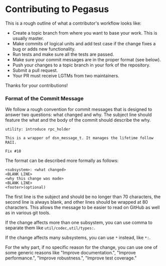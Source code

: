 <!--
  ~ Licensed to the Apache Software Foundation (ASF) under one
  ~ or more contributor license agreements.  See the NOTICE file
  ~ distributed with this work for additional information
  ~ regarding copyright ownership.  The ASF licenses this file
  ~ to you under the Apache License, Version 2.0 (the
  ~ "License"); you may not use this file except in compliance
  ~ with the License.  You may obtain a copy of the License at
  ~
  ~   http://www.apache.org/licenses/LICENSE-2.0
  ~
  ~ Unless required by applicable law or agreed to in writing,
  ~ software distributed under the License is distributed on an
  ~ "AS IS" BASIS, WITHOUT WARRANTIES OR CONDITIONS OF ANY
  ~ KIND, either express or implied.  See the License for the
  ~ specific language governing permissions and limitations
  ~ under the License.
-->

# Contributing to Pegasus

This is a rough outline of what a contributor's workflow looks like:

- Create a topic branch from where you want to base your work. This is usually master.
- Make commits of logical units and add test case if the change fixes a bug or adds new functionality.
- Run tests and make sure all the tests are passed.
- Make sure your commit messages are in the proper format (see below).
- Push your changes to a topic branch in your fork of the repository.
- Submit a pull request.
- Your PR must receive LGTMs from two maintainers.

Thanks for your contributions!

### Format of the Commit Message

We follow a rough convention for commit messages that is designed to answer two
questions: what changed and why. The subject line should feature the what and
the body of the commit should describe the why.

```
utility: introduce rpc_holder

This is a wrapper of dsn_message_t. It manages the lifetime follow RAII.

Fix #10
```

The format can be described more formally as follows:

```
<subsystem>: <what changed>
<BLANK LINE>
<why this change was made>
<BLANK LINE>
<footer>(optional)
```

The first line is the subject and should be no longer than 70 characters, the
second line is always blank, and other lines should be wrapped at 80 characters.
This allows the message to be easier to read on GitHub as well as in various
git tools.

If the change affects more than one subsystem, you can use comma to separate them like `util/codec,util/types:`.

If the change affects many subsystems, you can use ```*``` instead, like ```*:```.

For the why part, if no specific reason for the change,
you can use one of some generic reasons like "Improve documentation.",
"Improve performance.", "Improve robustness.", "Improve test coverage."
